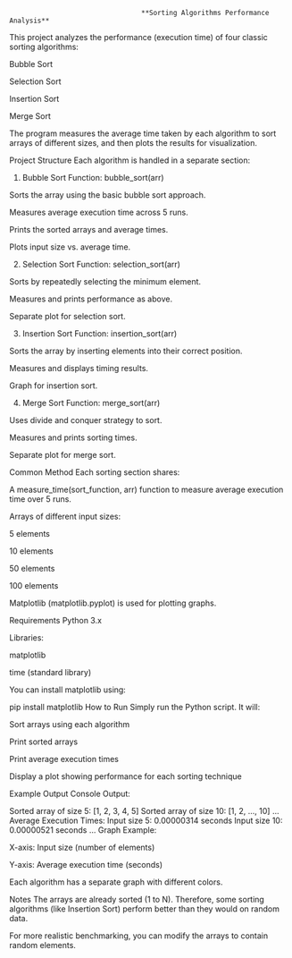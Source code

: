                                      **Sorting Algorithms Performance Analysis**
                                     
This project analyzes the performance (execution time) of four classic sorting algorithms:

Bubble Sort

Selection Sort

Insertion Sort

Merge Sort

The program measures the average time taken by each algorithm to sort arrays of different sizes, and then plots the results for visualization.

Project Structure
Each algorithm is handled in a separate section:

1. Bubble Sort
Function: bubble_sort(arr)

Sorts the array using the basic bubble sort approach.

Measures average execution time across 5 runs.

Prints the sorted arrays and average times.

Plots input size vs. average time.

2. Selection Sort
Function: selection_sort(arr)

Sorts by repeatedly selecting the minimum element.

Measures and prints performance as above.

Separate plot for selection sort.

3. Insertion Sort
Function: insertion_sort(arr)

Sorts the array by inserting elements into their correct position.

Measures and displays timing results.

Graph for insertion sort.

4. Merge Sort
Function: merge_sort(arr)

Uses divide and conquer strategy to sort.

Measures and prints sorting times.

Separate plot for merge sort.

Common Method
Each sorting section shares:

A measure_time(sort_function, arr) function to measure average execution time over 5 runs.

Arrays of different input sizes:

5 elements

10 elements

50 elements

100 elements

Matplotlib (matplotlib.pyplot) is used for plotting graphs.

Requirements
Python 3.x

Libraries:

matplotlib

time (standard library)

You can install matplotlib using:


pip install matplotlib
How to Run
Simply run the Python script. It will:

Sort arrays using each algorithm

Print sorted arrays

Print average execution times

Display a plot showing performance for each sorting technique

Example Output
Console Output:


Sorted array of size 5: [1, 2, 3, 4, 5]
Sorted array of size 10: [1, 2, ..., 10]
...
Average Execution Times:
Input size 5: 0.00000314 seconds
Input size 10: 0.00000521 seconds
...
Graph Example:

X-axis: Input size (number of elements)

Y-axis: Average execution time (seconds)

Each algorithm has a separate graph with different colors.

Notes
The arrays are already sorted (1 to N). Therefore, some sorting algorithms (like Insertion Sort) perform better than they would on random data.

For more realistic benchmarking, you can modify the arrays to contain random elements.
